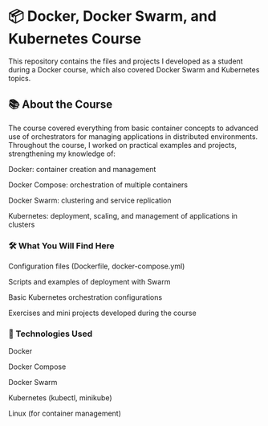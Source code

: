 # 📦 Docker, Docker Swarm, and Kubernetes Course
This repository contains the files and projects I developed as a student during a Docker course, which also covered Docker Swarm and Kubernetes topics.

## 📚 About the Course
The course covered everything from basic container concepts to advanced use of orchestrators for managing applications in distributed environments. Throughout the course, I worked on practical examples and projects, strengthening my knowledge of:

Docker: container creation and management

Docker Compose: orchestration of multiple containers

Docker Swarm: clustering and service replication

Kubernetes: deployment, scaling, and management of applications in clusters

### 🛠️ What You Will Find Here
Configuration files (Dockerfile, docker-compose.yml)

Scripts and examples of deployment with Swarm

Basic Kubernetes orchestration configurations

Exercises and mini projects developed during the course

### 🚀 Technologies Used
Docker

Docker Compose

Docker Swarm

Kubernetes (kubectl, minikube)

Linux (for container management)
